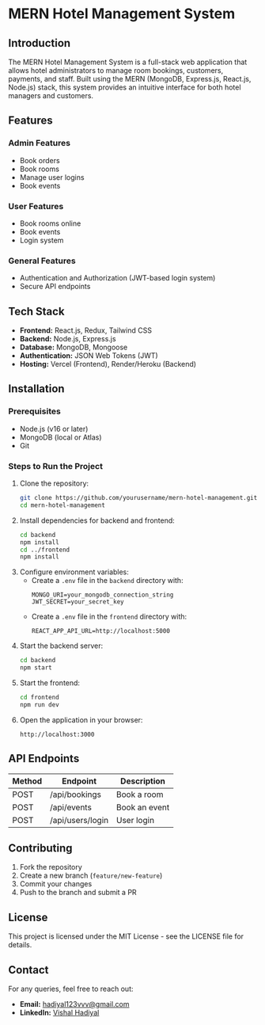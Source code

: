 # MERN Hotel Management System

## Introduction
The MERN Hotel Management System is a full-stack web application that allows hotel administrators to manage room bookings, customers, payments, and staff. Built using the MERN (MongoDB, Express.js, React.js, Node.js) stack, this system provides an intuitive interface for both hotel managers and customers.

## Features
### Admin Features
- Book orders
- Book rooms
- Manage user logins
- Book events

### User Features
- Book rooms online
- Book events
- Login system

### General Features
- Authentication and Authorization (JWT-based login system)
- Secure API endpoints

## Tech Stack
- **Frontend:** React.js, Redux, Tailwind CSS
- **Backend:** Node.js, Express.js
- **Database:** MongoDB, Mongoose
- **Authentication:** JSON Web Tokens (JWT)
- **Hosting:** Vercel (Frontend), Render/Heroku (Backend)

## Installation
### Prerequisites
- Node.js (v16 or later)
- MongoDB (local or Atlas)
- Git

### Steps to Run the Project
1. Clone the repository:
   ```sh
   git clone https://github.com/yourusername/mern-hotel-management.git
   cd mern-hotel-management
   ```
2. Install dependencies for backend and frontend:
   ```sh
   cd backend
   npm install
   cd ../frontend
   npm install
   ```
3. Configure environment variables:
   - Create a `.env` file in the `backend` directory with:
     ```
     MONGO_URI=your_mongodb_connection_string
     JWT_SECRET=your_secret_key
     ```
   - Create a `.env` file in the `frontend` directory with:
     ```
     REACT_APP_API_URL=http://localhost:5000
     ```
4. Start the backend server:
   ```sh
   cd backend
   npm start
   ```
5. Start the frontend:
   ```sh
   cd frontend
   npm run dev
   ```
6. Open the application in your browser:
   ```
   http://localhost:3000
   ```

## API Endpoints
| Method | Endpoint              | Description |
|--------|-----------------------|-------------|
| POST   | /api/bookings         | Book a room |
| POST   | /api/events           | Book an event |
| POST   | /api/users/login      | User login |

## Contributing
1. Fork the repository
2. Create a new branch (`feature/new-feature`)
3. Commit your changes
4. Push to the branch and submit a PR

## License
This project is licensed under the MIT License - see the LICENSE file for details.

## Contact
For any queries, feel free to reach out:
- **Email:** hadiyal123vvv@gmail.com
- **LinkedIn:** [Vishal Hadiyal](https://www.linkedin.com/in/vishal-hadiyal/)
